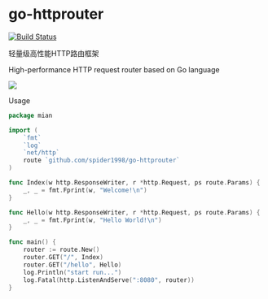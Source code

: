 # go-httprouter
[![Build Status](https://travis-ci.org/spider1998/go-httprouter.svg?branch=master)](https://travis-ci.org/spider1998/go-httprouter)


轻量级高性能HTTP路由框架

High-performance HTTP request router based on Go language

![](https://timgsa.baidu.com/timg?image&quality=80&size=b9999_10000&sec=1562330784049&di=bba8782630e41c2b0399600e48a1f9e2&imgtype=0&src=http%3A%2F%2Fimg.mp.itc.cn%2Fupload%2F20161129%2F130444cd837c49c7bef4239afe39dc2f.jpg)  


Usage
```Go
package mian

import (
	`fmt`
	`log`
	`net/http`
	route `github.com/spider1998/go-httprouter`
)

func Index(w http.ResponseWriter, r *http.Request, ps route.Params) {
	_, _ = fmt.Fprint(w, "Welcome!\n")
}

func Hello(w http.ResponseWriter, r *http.Request, ps route.Params) {
	_, _ = fmt.Fprint(w, "Hello World!\n")
}

func main() {
	router := route.New()
	router.GET("/", Index)
	router.GET("/hello", Hello)
	log.Println("start run...")
	log.Fatal(http.ListenAndServe(":8080", router))
}
```
